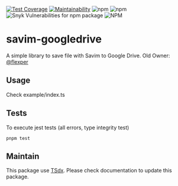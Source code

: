 [![Test Coverage](https://api.codeclimate.com/v1/badges/2b5faca356157b032a22/test_coverage)](https://codeclimate.com/github/qlaffont/savim-googledrive/test_coverage) [![Maintainability](https://api.codeclimate.com/v1/badges/2b5faca356157b032a22/maintainability)](https://codeclimate.com/github/qlaffont/savim-googledrive/maintainability) ![npm](https://img.shields.io/npm/v/savim-googledrive) ![npm](https://img.shields.io/npm/dm/savim-googledrive) ![Snyk Vulnerabilities for npm package](https://img.shields.io/snyk/vulnerabilities/npm/savim-googledrive) ![NPM](https://img.shields.io/npm/l/savim-googledrive)

# savim-googledrive

A simple library to save file with Savim to Google Drive. Old Owner: [@flexper](https://github.com/flexper)

## Usage

Check example/index.ts

## Tests

To execute jest tests (all errors, type integrity test)

```
pnpm test
```

## Maintain

This package use [TSdx](https://github.com/jaredpalmer/tsdx). Please check documentation to update this package.
